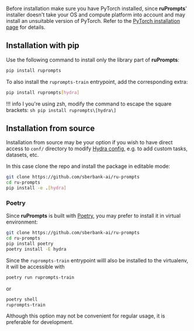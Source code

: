 Before installation make sure you have PyTorch installed, since **ruPrompts**' installer doesn't take your OS and compute platform into account and may install an unsuitable version of PyTorch. Refer to the [PyTorch installation page](https://pytorch.org/get-started/locally/#start-locally) for details.

## Installation with pip

Use the following command to install only the library part of **ruPrompts**:
```sh
pip install ruprompts
```

To also install the `ruprompts-train` entrypoint, add the corresponding extra:
```sh
pip install ruprompts[hydra]
```

!!! info
    I you're using zsh, modify the command to escape the square brackets:
    ```sh
    pip install ruprompts\[hydra\]
    ```

## Installation from source

Installation from source may be your option if you wish to have direct access to `conf/` directory to modify [Hydra config](../hydra/config.md), e.g. to add custom tasks, datasets, etc.

In this case clone the repo and install the package in editable mode:
```sh
git clone https://github.com/sberbank-ai/ru-prompts
cd ru-prompts
pip install -e .[hydra]
```

### Poetry
Since **ruPrompts** is built with [Poetry](https://python-poetry.org), you may prefer to install it in virtual environment:
```sh
git clone https://github.com/sberbank-ai/ru-prompts
cd ru-prompts
pip install poetry
poetry install -E hydra
```

Since the `ruprompts-train` entrypoint willl also be installed to the virtualenv, it will be accessible with
```sh
poetry run ruprompts-train
```
or
```sh
poetry shell
ruprompts-train
```

Although this option may not be convenient for regular usage, it is preferable for development.
